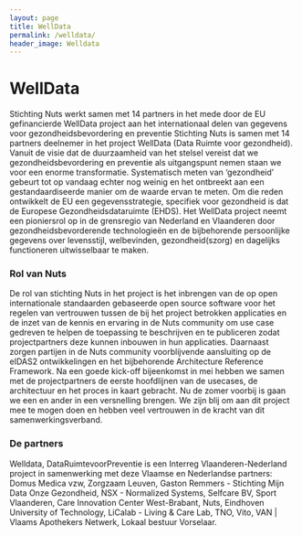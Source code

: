 ```yaml
---
layout: page
title: WellData
permalink: /welldata/
header_image: Welldata 
---
```


# WellData
Stichting Nuts werkt samen met 14 partners in het mede door de EU gefinancierde WellData project aan het internationaal delen van gegevens voor gezondheidsbevordering en preventie
Stichting Nuts is samen met 14 partners deelnemer in het project WellData (Data Ruimte voor gezondheid). Vanuit de visie dat de duurzaamheid van het stelsel vereist dat we gezondheidsbevordering en preventie als uitgangspunt nemen staan we voor een enorme transformatie. Systematisch meten van ‘gezondheid’ gebeurt tot op vandaag echter nog weinig en het ontbreekt aan een gestandaardiseerde manier om de waarde ervan te meten. Om die reden ontwikkelt de EU een gegevensstrategie, specifiek voor gezondheid is dat de Europese Gezondheidsdataruimte (EHDS).
Het WellData project neemt een pioniersrol op in de grensregio van Nederland en Vlaanderen door gezondheidsbevorderende technologieën en de bijbehorende persoonlijke gegevens over levensstijl, welbevinden, gezondheid(szorg) en dagelijks functioneren uitwisselbaar te maken.

### Rol van Nuts
De rol van stichting Nuts in het project is het inbrengen van de op open internationale standaarden gebaseerde open source software voor het regelen van vertrouwen tussen de bij het project betrokken applicaties en de inzet van de kennis en ervaring in de Nuts community om use case gedreven te helpen de toepassing te beschrijven en te publiceren zodat projectpartners deze kunnen inbouwen in hun applicaties. Daarnaast zorgen partijen in de Nuts community voorblijvende aansluiting op de eIDAS2 ontwikkelingen en het bijbehorende Architecture Reference Framework.
Na een goede kick-off bijeenkomst in mei hebben we samen met de projectpartners de eerste hoofdlijnen van de usecases, de architectuur en het proces in kaart gebracht. Nu de zomer voorbij is gaan we een en ander in een versnelling brengen. We zijn blij om aan dit project mee te mogen doen en hebben veel vertrouwen in de kracht van dit samenwerkingsverband.

### De partners
Welldata, DataRuimtevoorPreventie is een Interreg Vlaanderen-Nederland project in samenwerking met deze Vlaamse en Nederlandse partners: Domus Medica vzw, Zorgzaam Leuven, Gaston Remmers - Stichting Mijn Data Onze Gezondheid, NSX - Normalized Systems, Selfcare BV, Sport Vlaanderen, Care Innovation Center West-Brabant, Nuts, Eindhoven University of Technology, LiCalab - Living & Care Lab, TNO, Vito, VAN | Vlaams Apothekers Netwerk, Lokaal bestuur Vorselaar.
